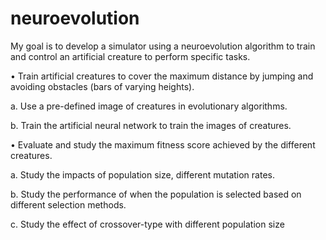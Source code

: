 # neuroevolution

My goal is to develop a simulator using a neuroevolution algorithm to 
train and control an artificial creature to perform specific tasks.

• Train artificial creatures to cover the maximum distance by jumping 
and avoiding obstacles (bars of varying heights). 

a. Use a pre-defined image of creatures in evolutionary algorithms.

b. Train the artificial neural network to train the images of creatures. 

• Evaluate and study the maximum fitness score achieved by the 
different creatures.

a. Study the impacts of population size, different mutation rates.

b. Study the performance of when the population is selected based on 
different selection methods.

c. Study the effect of crossover-type with different population size
